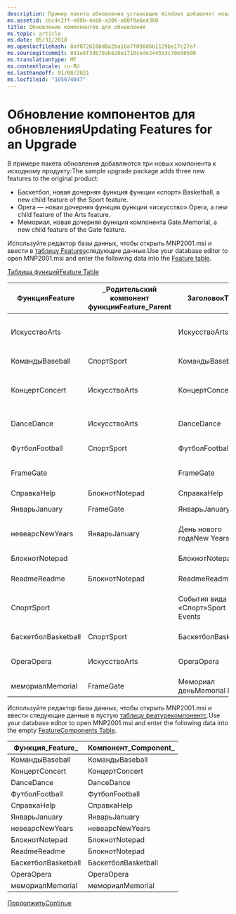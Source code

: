 ```yaml
---
description: Пример пакета обновления установщик Windows добавляет новые функции в исходный продукт.
ms.assetid: cbc4c2ff-e08b-4ebb-a306-a80f9a6e4360
title: Обновление компонентов для обновления
ms.topic: article
ms.date: 05/31/2018
ms.openlocfilehash: 8af072618bd0a2ba16a7f098d6b1129ba17c27af
ms.sourcegitcommit: 831e8f3db78ab820e1710cede244553c70e50500
ms.translationtype: MT
ms.contentlocale: ru-RU
ms.lasthandoff: 01/08/2021
ms.locfileid: "105674047"
---
```

# <a name="updating-features-for-an-upgrade"></a><span data-ttu-id="a4b75-103">Обновление компонентов для обновления</span><span class="sxs-lookup"><span data-stu-id="a4b75-103">Updating Features for an Upgrade</span></span>

<span data-ttu-id="a4b75-104">В примере пакета обновления добавляются три новых компонента к исходному продукту:</span><span class="sxs-lookup"><span data-stu-id="a4b75-104">The sample upgrade package adds three new features to the original product:</span></span>

-   <span data-ttu-id="a4b75-105">Баскетбол, новая дочерняя функция функции «спорт».</span><span class="sxs-lookup"><span data-stu-id="a4b75-105">Basketball, a new child feature of the Sport feature.</span></span>
-   <span data-ttu-id="a4b75-106">Opera — новая дочерняя функция функции «искусство».</span><span class="sxs-lookup"><span data-stu-id="a4b75-106">Opera, a new child feature of the Arts feature.</span></span>
-   <span data-ttu-id="a4b75-107">Мемориал, новая дочерняя функция компонента Gate.</span><span class="sxs-lookup"><span data-stu-id="a4b75-107">Memorial, a new child feature of the Gate feature.</span></span>

<span data-ttu-id="a4b75-108">Используйте редактор базы данных, чтобы открыть MNP2001.msi и ввести в [таблицу Features](feature-table.md)следующие данные.</span><span class="sxs-lookup"><span data-stu-id="a4b75-108">Use your database editor to open MNP2001.msi and enter the following data into the [Feature table](feature-table.md).</span></span>

[<span data-ttu-id="a4b75-109">Таблица функций</span><span class="sxs-lookup"><span data-stu-id="a4b75-109">Feature Table</span></span>](feature-table.md)



| <span data-ttu-id="a4b75-110">Функция</span><span class="sxs-lookup"><span data-stu-id="a4b75-110">Feature</span></span>    | <span data-ttu-id="a4b75-111">\_Родительский компонент функции</span><span class="sxs-lookup"><span data-stu-id="a4b75-111">Feature\_Parent</span></span> | <span data-ttu-id="a4b75-112">Заголовок</span><span class="sxs-lookup"><span data-stu-id="a4b75-112">Title</span></span>         | <span data-ttu-id="a4b75-113">Описание</span><span class="sxs-lookup"><span data-stu-id="a4b75-113">Description</span></span>                | <span data-ttu-id="a4b75-114">Отображение</span><span class="sxs-lookup"><span data-stu-id="a4b75-114">Display</span></span> | <span data-ttu-id="a4b75-115">Level</span><span class="sxs-lookup"><span data-stu-id="a4b75-115">Level</span></span> | <span data-ttu-id="a4b75-116">Каталог\_</span><span class="sxs-lookup"><span data-stu-id="a4b75-116">Directory\_</span></span> | <span data-ttu-id="a4b75-117">Атрибуты</span><span class="sxs-lookup"><span data-stu-id="a4b75-117">Attributes</span></span> |
|------------|-----------------|---------------|----------------------------|---------|-------|-------------|------------|
| <span data-ttu-id="a4b75-118">Искусство</span><span class="sxs-lookup"><span data-stu-id="a4b75-118">Arts</span></span>       |                 | <span data-ttu-id="a4b75-119">Искусство</span><span class="sxs-lookup"><span data-stu-id="a4b75-119">Arts</span></span>          | <span data-ttu-id="a4b75-120">Искусство событий с красной приостановкой.</span><span class="sxs-lookup"><span data-stu-id="a4b75-120">Arts events at Red Park.</span></span>   | <span data-ttu-id="a4b75-121">18</span><span class="sxs-lookup"><span data-stu-id="a4b75-121">18</span></span>      | <span data-ttu-id="a4b75-122">3</span><span class="sxs-lookup"><span data-stu-id="a4b75-122">3</span></span>     | <span data-ttu-id="a4b75-123">нотепаддир</span><span class="sxs-lookup"><span data-stu-id="a4b75-123">NOTEPADDIR</span></span>  | <span data-ttu-id="a4b75-124">0</span><span class="sxs-lookup"><span data-stu-id="a4b75-124">0</span></span>          |
| <span data-ttu-id="a4b75-125">Команды</span><span class="sxs-lookup"><span data-stu-id="a4b75-125">Baseball</span></span>   | <span data-ttu-id="a4b75-126">Спорт</span><span class="sxs-lookup"><span data-stu-id="a4b75-126">Sport</span></span>           | <span data-ttu-id="a4b75-127">Команды</span><span class="sxs-lookup"><span data-stu-id="a4b75-127">Baseball</span></span>      | <span data-ttu-id="a4b75-128">Бейсбольные игры</span><span class="sxs-lookup"><span data-stu-id="a4b75-128">Baseball Games</span></span>             | <span data-ttu-id="a4b75-129">17</span><span class="sxs-lookup"><span data-stu-id="a4b75-129">17</span></span>      | <span data-ttu-id="a4b75-130">3</span><span class="sxs-lookup"><span data-stu-id="a4b75-130">3</span></span>     | <span data-ttu-id="a4b75-131">спортдир</span><span class="sxs-lookup"><span data-stu-id="a4b75-131">SPORTDIR</span></span>    | <span data-ttu-id="a4b75-132">32</span><span class="sxs-lookup"><span data-stu-id="a4b75-132">32</span></span>         |
| <span data-ttu-id="a4b75-133">Концерт</span><span class="sxs-lookup"><span data-stu-id="a4b75-133">Concert</span></span>    | <span data-ttu-id="a4b75-134">Искусство</span><span class="sxs-lookup"><span data-stu-id="a4b75-134">Arts</span></span>            | <span data-ttu-id="a4b75-135">Концерт</span><span class="sxs-lookup"><span data-stu-id="a4b75-135">Concert</span></span>       | <span data-ttu-id="a4b75-136">Концерт событий с красной приостановкой</span><span class="sxs-lookup"><span data-stu-id="a4b75-136">Concert events at Red Park</span></span> | <span data-ttu-id="a4b75-137">19</span><span class="sxs-lookup"><span data-stu-id="a4b75-137">19</span></span>      | <span data-ttu-id="a4b75-138">3</span><span class="sxs-lookup"><span data-stu-id="a4b75-138">3</span></span>     | <span data-ttu-id="a4b75-139">артсдир</span><span class="sxs-lookup"><span data-stu-id="a4b75-139">ARTSDIR</span></span>     | <span data-ttu-id="a4b75-140">2</span><span class="sxs-lookup"><span data-stu-id="a4b75-140">2</span></span>          |
| <span data-ttu-id="a4b75-141">Dance</span><span class="sxs-lookup"><span data-stu-id="a4b75-141">Dance</span></span>      | <span data-ttu-id="a4b75-142">Искусство</span><span class="sxs-lookup"><span data-stu-id="a4b75-142">Arts</span></span>            | <span data-ttu-id="a4b75-143">Dance</span><span class="sxs-lookup"><span data-stu-id="a4b75-143">Dance</span></span>         | <span data-ttu-id="a4b75-144">Dance события с красной приостановкой</span><span class="sxs-lookup"><span data-stu-id="a4b75-144">Dance events at Red Park</span></span>   | <span data-ttu-id="a4b75-145">21</span><span class="sxs-lookup"><span data-stu-id="a4b75-145">21</span></span>      | <span data-ttu-id="a4b75-146">3</span><span class="sxs-lookup"><span data-stu-id="a4b75-146">3</span></span>     | <span data-ttu-id="a4b75-147">артсдир</span><span class="sxs-lookup"><span data-stu-id="a4b75-147">ARTSDIR</span></span>     | <span data-ttu-id="a4b75-148">2</span><span class="sxs-lookup"><span data-stu-id="a4b75-148">2</span></span>          |
| <span data-ttu-id="a4b75-149">Футбол</span><span class="sxs-lookup"><span data-stu-id="a4b75-149">Football</span></span>   | <span data-ttu-id="a4b75-150">Спорт</span><span class="sxs-lookup"><span data-stu-id="a4b75-150">Sport</span></span>           | <span data-ttu-id="a4b75-151">Футбол</span><span class="sxs-lookup"><span data-stu-id="a4b75-151">Football</span></span>      | <span data-ttu-id="a4b75-152">Игры футболки</span><span class="sxs-lookup"><span data-stu-id="a4b75-152">Football Games</span></span>             | <span data-ttu-id="a4b75-153">13</span><span class="sxs-lookup"><span data-stu-id="a4b75-153">13</span></span>      | <span data-ttu-id="a4b75-154">3</span><span class="sxs-lookup"><span data-stu-id="a4b75-154">3</span></span>     | <span data-ttu-id="a4b75-155">спортдир</span><span class="sxs-lookup"><span data-stu-id="a4b75-155">SPORTDIR</span></span>    | <span data-ttu-id="a4b75-156">2</span><span class="sxs-lookup"><span data-stu-id="a4b75-156">2</span></span>          |
| <span data-ttu-id="a4b75-157">Frame</span><span class="sxs-lookup"><span data-stu-id="a4b75-157">Gate</span></span>       |                 | <span data-ttu-id="a4b75-158">Frame</span><span class="sxs-lookup"><span data-stu-id="a4b75-158">Gate</span></span>          | <span data-ttu-id="a4b75-159">Допуски Красного парковки</span><span class="sxs-lookup"><span data-stu-id="a4b75-159">Red Park's Admissions</span></span>      | <span data-ttu-id="a4b75-160">6</span><span class="sxs-lookup"><span data-stu-id="a4b75-160">6</span></span>       | <span data-ttu-id="a4b75-161">3</span><span class="sxs-lookup"><span data-stu-id="a4b75-161">3</span></span>     | <span data-ttu-id="a4b75-162">нотепаддир</span><span class="sxs-lookup"><span data-stu-id="a4b75-162">NOTEPADDIR</span></span>  | <span data-ttu-id="a4b75-163">0</span><span class="sxs-lookup"><span data-stu-id="a4b75-163">0</span></span>          |
| <span data-ttu-id="a4b75-164">Справка</span><span class="sxs-lookup"><span data-stu-id="a4b75-164">Help</span></span>       | <span data-ttu-id="a4b75-165">Блокнот</span><span class="sxs-lookup"><span data-stu-id="a4b75-165">Notepad</span></span>         | <span data-ttu-id="a4b75-166">Справка</span><span class="sxs-lookup"><span data-stu-id="a4b75-166">Help</span></span>          | <span data-ttu-id="a4b75-167">Файл справки.</span><span class="sxs-lookup"><span data-stu-id="a4b75-167">Help file.</span></span>                 | <span data-ttu-id="a4b75-168">5</span><span class="sxs-lookup"><span data-stu-id="a4b75-168">5</span></span>       | <span data-ttu-id="a4b75-169">3</span><span class="sxs-lookup"><span data-stu-id="a4b75-169">3</span></span>     | <span data-ttu-id="a4b75-170">нотепаддир</span><span class="sxs-lookup"><span data-stu-id="a4b75-170">NOTEPADDIR</span></span>  | <span data-ttu-id="a4b75-171">1</span><span class="sxs-lookup"><span data-stu-id="a4b75-171">1</span></span>          |
| <span data-ttu-id="a4b75-172">Январь</span><span class="sxs-lookup"><span data-stu-id="a4b75-172">January</span></span>    | <span data-ttu-id="a4b75-173">Frame</span><span class="sxs-lookup"><span data-stu-id="a4b75-173">Gate</span></span>            | <span data-ttu-id="a4b75-174">Январь</span><span class="sxs-lookup"><span data-stu-id="a4b75-174">January</span></span>       | <span data-ttu-id="a4b75-175">Припуски за Январь</span><span class="sxs-lookup"><span data-stu-id="a4b75-175">January Admissions</span></span>         | <span data-ttu-id="a4b75-176">7</span><span class="sxs-lookup"><span data-stu-id="a4b75-176">7</span></span>       | <span data-ttu-id="a4b75-177">3</span><span class="sxs-lookup"><span data-stu-id="a4b75-177">3</span></span>     | <span data-ttu-id="a4b75-178">мондир</span><span class="sxs-lookup"><span data-stu-id="a4b75-178">MONDIR</span></span>      | <span data-ttu-id="a4b75-179">2</span><span class="sxs-lookup"><span data-stu-id="a4b75-179">2</span></span>          |
| <span data-ttu-id="a4b75-180">невеарс</span><span class="sxs-lookup"><span data-stu-id="a4b75-180">NewYears</span></span>   | <span data-ttu-id="a4b75-181">Январь</span><span class="sxs-lookup"><span data-stu-id="a4b75-181">January</span></span>         | <span data-ttu-id="a4b75-182">День нового года</span><span class="sxs-lookup"><span data-stu-id="a4b75-182">New Years Day</span></span> | <span data-ttu-id="a4b75-183">Почасовые припуски за новый год</span><span class="sxs-lookup"><span data-stu-id="a4b75-183">New Years Day Admissions</span></span>   | <span data-ttu-id="a4b75-184">9</span><span class="sxs-lookup"><span data-stu-id="a4b75-184">9</span></span>       | <span data-ttu-id="a4b75-185">3</span><span class="sxs-lookup"><span data-stu-id="a4b75-185">3</span></span>     | <span data-ttu-id="a4b75-186">холдир</span><span class="sxs-lookup"><span data-stu-id="a4b75-186">HOLDIR</span></span>      | <span data-ttu-id="a4b75-187">2</span><span class="sxs-lookup"><span data-stu-id="a4b75-187">2</span></span>          |
| <span data-ttu-id="a4b75-188">Блокнот</span><span class="sxs-lookup"><span data-stu-id="a4b75-188">Notepad</span></span>    |                 | <span data-ttu-id="a4b75-189">Блокнот</span><span class="sxs-lookup"><span data-stu-id="a4b75-189">Notepad</span></span>       | <span data-ttu-id="a4b75-190">Редактор блокнота</span><span class="sxs-lookup"><span data-stu-id="a4b75-190">Notepad Editor</span></span>             | <span data-ttu-id="a4b75-191">1</span><span class="sxs-lookup"><span data-stu-id="a4b75-191">1</span></span>       | <span data-ttu-id="a4b75-192">3</span><span class="sxs-lookup"><span data-stu-id="a4b75-192">3</span></span>     | <span data-ttu-id="a4b75-193">нотепаддир</span><span class="sxs-lookup"><span data-stu-id="a4b75-193">NOTEPADDIR</span></span>  | <span data-ttu-id="a4b75-194">0</span><span class="sxs-lookup"><span data-stu-id="a4b75-194">0</span></span>          |
| <span data-ttu-id="a4b75-195">Readme</span><span class="sxs-lookup"><span data-stu-id="a4b75-195">Readme</span></span>     | <span data-ttu-id="a4b75-196">Блокнот</span><span class="sxs-lookup"><span data-stu-id="a4b75-196">Notepad</span></span>         | <span data-ttu-id="a4b75-197">Readme</span><span class="sxs-lookup"><span data-stu-id="a4b75-197">Readme</span></span>        | <span data-ttu-id="a4b75-198">Файл сведений</span><span class="sxs-lookup"><span data-stu-id="a4b75-198">Readme File</span></span>                | <span data-ttu-id="a4b75-199">3</span><span class="sxs-lookup"><span data-stu-id="a4b75-199">3</span></span>       | <span data-ttu-id="a4b75-200">3</span><span class="sxs-lookup"><span data-stu-id="a4b75-200">3</span></span>     | <span data-ttu-id="a4b75-201">нотепаддир</span><span class="sxs-lookup"><span data-stu-id="a4b75-201">NOTEPADDIR</span></span>  | <span data-ttu-id="a4b75-202">0</span><span class="sxs-lookup"><span data-stu-id="a4b75-202">0</span></span>          |
| <span data-ttu-id="a4b75-203">Спорт</span><span class="sxs-lookup"><span data-stu-id="a4b75-203">Sport</span></span>      |                 | <span data-ttu-id="a4b75-204">События вида «Спорт»</span><span class="sxs-lookup"><span data-stu-id="a4b75-204">Sport Events</span></span>  | <span data-ttu-id="a4b75-205">События вида спорта с красной приостановкой</span><span class="sxs-lookup"><span data-stu-id="a4b75-205">Sport Events at Red Park</span></span>   | <span data-ttu-id="a4b75-206">12</span><span class="sxs-lookup"><span data-stu-id="a4b75-206">12</span></span>      | <span data-ttu-id="a4b75-207">3</span><span class="sxs-lookup"><span data-stu-id="a4b75-207">3</span></span>     | <span data-ttu-id="a4b75-208">нотепаддир</span><span class="sxs-lookup"><span data-stu-id="a4b75-208">NOTEPADDIR</span></span>  | <span data-ttu-id="a4b75-209">0</span><span class="sxs-lookup"><span data-stu-id="a4b75-209">0</span></span>          |
| <span data-ttu-id="a4b75-210">Баскетбол</span><span class="sxs-lookup"><span data-stu-id="a4b75-210">Basketball</span></span> | <span data-ttu-id="a4b75-211">Спорт</span><span class="sxs-lookup"><span data-stu-id="a4b75-211">Sport</span></span>           | <span data-ttu-id="a4b75-212">Баскетбол</span><span class="sxs-lookup"><span data-stu-id="a4b75-212">Basketball</span></span>    | <span data-ttu-id="a4b75-213">Баскетбол игры</span><span class="sxs-lookup"><span data-stu-id="a4b75-213">Basketball Games</span></span>           | <span data-ttu-id="a4b75-214">15</span><span class="sxs-lookup"><span data-stu-id="a4b75-214">15</span></span>      | <span data-ttu-id="a4b75-215">3</span><span class="sxs-lookup"><span data-stu-id="a4b75-215">3</span></span>     | <span data-ttu-id="a4b75-216">спортдир</span><span class="sxs-lookup"><span data-stu-id="a4b75-216">SPORTDIR</span></span>    | <span data-ttu-id="a4b75-217">2</span><span class="sxs-lookup"><span data-stu-id="a4b75-217">2</span></span>          |
| <span data-ttu-id="a4b75-218">Opera</span><span class="sxs-lookup"><span data-stu-id="a4b75-218">Opera</span></span>      | <span data-ttu-id="a4b75-219">Искусство</span><span class="sxs-lookup"><span data-stu-id="a4b75-219">Arts</span></span>            | <span data-ttu-id="a4b75-220">Opera</span><span class="sxs-lookup"><span data-stu-id="a4b75-220">Opera</span></span>         | <span data-ttu-id="a4b75-221">Opera производительность</span><span class="sxs-lookup"><span data-stu-id="a4b75-221">Opera Performances</span></span>         | <span data-ttu-id="a4b75-222">23</span><span class="sxs-lookup"><span data-stu-id="a4b75-222">23</span></span>      | <span data-ttu-id="a4b75-223">3</span><span class="sxs-lookup"><span data-stu-id="a4b75-223">3</span></span>     | <span data-ttu-id="a4b75-224">артсдир</span><span class="sxs-lookup"><span data-stu-id="a4b75-224">ARTSDIR</span></span>     | <span data-ttu-id="a4b75-225">2</span><span class="sxs-lookup"><span data-stu-id="a4b75-225">2</span></span>          |
| <span data-ttu-id="a4b75-226">мемориал</span><span class="sxs-lookup"><span data-stu-id="a4b75-226">Memorial</span></span>   | <span data-ttu-id="a4b75-227">Frame</span><span class="sxs-lookup"><span data-stu-id="a4b75-227">Gate</span></span>            | <span data-ttu-id="a4b75-228">Мемориал день</span><span class="sxs-lookup"><span data-stu-id="a4b75-228">Memorial Day</span></span>  | <span data-ttu-id="a4b75-229">Мемориал дней</span><span class="sxs-lookup"><span data-stu-id="a4b75-229">Memorial Day Admissions</span></span>    | <span data-ttu-id="a4b75-230">11</span><span class="sxs-lookup"><span data-stu-id="a4b75-230">11</span></span>      | <span data-ttu-id="a4b75-231">3</span><span class="sxs-lookup"><span data-stu-id="a4b75-231">3</span></span>     | <span data-ttu-id="a4b75-232">холдир</span><span class="sxs-lookup"><span data-stu-id="a4b75-232">HOLDIR</span></span>      | <span data-ttu-id="a4b75-233">2</span><span class="sxs-lookup"><span data-stu-id="a4b75-233">2</span></span>          |



 

<span data-ttu-id="a4b75-234">Используйте редактор базы данных, чтобы открыть MNP2001.msi и ввести следующие данные в пустую [таблицу феатурекомпонентс](featurecomponents-table.md).</span><span class="sxs-lookup"><span data-stu-id="a4b75-234">Use your database editor to open MNP2001.msi and enter the following data into the empty [FeatureComponents Table](featurecomponents-table.md).</span></span>



| <span data-ttu-id="a4b75-235">Функция\_</span><span class="sxs-lookup"><span data-stu-id="a4b75-235">Feature\_</span></span>  | <span data-ttu-id="a4b75-236">Компонент\_</span><span class="sxs-lookup"><span data-stu-id="a4b75-236">Component\_</span></span> |
|------------|-------------|
| <span data-ttu-id="a4b75-237">Команды</span><span class="sxs-lookup"><span data-stu-id="a4b75-237">Baseball</span></span>   | <span data-ttu-id="a4b75-238">Команды</span><span class="sxs-lookup"><span data-stu-id="a4b75-238">Baseball</span></span>    |
| <span data-ttu-id="a4b75-239">Концерт</span><span class="sxs-lookup"><span data-stu-id="a4b75-239">Concert</span></span>    | <span data-ttu-id="a4b75-240">Концерт</span><span class="sxs-lookup"><span data-stu-id="a4b75-240">Concert</span></span>     |
| <span data-ttu-id="a4b75-241">Dance</span><span class="sxs-lookup"><span data-stu-id="a4b75-241">Dance</span></span>      | <span data-ttu-id="a4b75-242">Dance</span><span class="sxs-lookup"><span data-stu-id="a4b75-242">Dance</span></span>       |
| <span data-ttu-id="a4b75-243">Футбол</span><span class="sxs-lookup"><span data-stu-id="a4b75-243">Football</span></span>   | <span data-ttu-id="a4b75-244">Футбол</span><span class="sxs-lookup"><span data-stu-id="a4b75-244">Football</span></span>    |
| <span data-ttu-id="a4b75-245">Справка</span><span class="sxs-lookup"><span data-stu-id="a4b75-245">Help</span></span>       | <span data-ttu-id="a4b75-246">Справка</span><span class="sxs-lookup"><span data-stu-id="a4b75-246">Help</span></span>        |
| <span data-ttu-id="a4b75-247">Январь</span><span class="sxs-lookup"><span data-stu-id="a4b75-247">January</span></span>    | <span data-ttu-id="a4b75-248">Январь</span><span class="sxs-lookup"><span data-stu-id="a4b75-248">January</span></span>     |
| <span data-ttu-id="a4b75-249">невеарс</span><span class="sxs-lookup"><span data-stu-id="a4b75-249">NewYears</span></span>   | <span data-ttu-id="a4b75-250">невеарс</span><span class="sxs-lookup"><span data-stu-id="a4b75-250">NewYears</span></span>    |
| <span data-ttu-id="a4b75-251">Блокнот</span><span class="sxs-lookup"><span data-stu-id="a4b75-251">Notepad</span></span>    | <span data-ttu-id="a4b75-252">Блокнот</span><span class="sxs-lookup"><span data-stu-id="a4b75-252">Notepad</span></span>     |
| <span data-ttu-id="a4b75-253">Readme</span><span class="sxs-lookup"><span data-stu-id="a4b75-253">Readme</span></span>     | <span data-ttu-id="a4b75-254">Блокнот</span><span class="sxs-lookup"><span data-stu-id="a4b75-254">Notepad</span></span>     |
| <span data-ttu-id="a4b75-255">Баскетбол</span><span class="sxs-lookup"><span data-stu-id="a4b75-255">Basketball</span></span> | <span data-ttu-id="a4b75-256">Баскетбол</span><span class="sxs-lookup"><span data-stu-id="a4b75-256">Basketball</span></span>  |
| <span data-ttu-id="a4b75-257">Opera</span><span class="sxs-lookup"><span data-stu-id="a4b75-257">Opera</span></span>      | <span data-ttu-id="a4b75-258">Opera</span><span class="sxs-lookup"><span data-stu-id="a4b75-258">Opera</span></span>       |
| <span data-ttu-id="a4b75-259">мемориал</span><span class="sxs-lookup"><span data-stu-id="a4b75-259">Memorial</span></span>   | <span data-ttu-id="a4b75-260">мемориал</span><span class="sxs-lookup"><span data-stu-id="a4b75-260">Memorial</span></span>    |



 

[<span data-ttu-id="a4b75-261">Продолжить</span><span class="sxs-lookup"><span data-stu-id="a4b75-261">Continue</span></span>](updating-shortcuts-for-an-upgrade.md)

 

 



